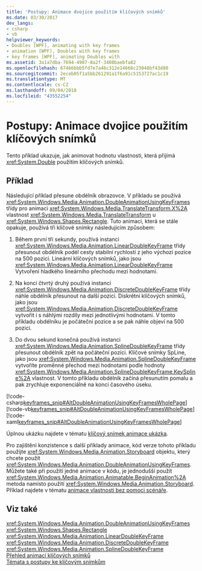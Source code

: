 ```yaml
---
title: 'Postupy: Animace dvojice použitím klíčových snímků'
ms.date: 03/30/2017
dev_langs:
- csharp
- vb
helpviewer_keywords:
- Doubles [WPF], animating with key frames
- animation [WPF], Doubles with key frames
- key frames [WPF], animating Doubles with
ms.assetid: 3a1a7dba-7694-4907-8a2f-3408baebfa82
ms.openlocfilehash: 67466bbb5fd7e7a46c312e14666c23048bf43d80
ms.sourcegitcommit: 2eceb05f1a5bb261291a1f6a91c5153727ac1c19
ms.translationtype: MT
ms.contentlocale: cs-CZ
ms.lasthandoff: 09/04/2018
ms.locfileid: "43552254"
---
```

# <a name="how-to-animate-a-double-by-using-key-frames"></a>Postupy: Animace dvojice použitím klíčových snímků
Tento příklad ukazuje, jak animovat hodnotu vlastnosti, která přijímá <xref:System.Double> použitím klíčových snímků.  
  
## <a name="example"></a>Příklad  
 Následující příklad přesune obdélník obrazovce. V příkladu se používá <xref:System.Windows.Media.Animation.DoubleAnimationUsingKeyFrames> třídy pro animaci <xref:System.Windows.Media.TranslateTransform.X%2A> vlastnost <xref:System.Windows.Media.TranslateTransform> u <xref:System.Windows.Shapes.Rectangle>. Tuto animaci, která se stále opakuje, používá tři klíčové snímky následujícím způsobem:  
  
1.  Během první tři sekundy, používá instanci <xref:System.Windows.Media.Animation.LinearDoubleKeyFrame> třídy přesunout obdélník podél cesty stabilní rychlostí z jeho výchozí pozice na 500 pozici. Lineární klíčových snímků, jako jsou <xref:System.Windows.Media.Animation.LinearDoubleKeyFrame> Vytvoření hladkého lineárního přechodu mezi hodnotami.  
  
2.  Na konci čtvrtý druhý používá instanci <xref:System.Windows.Media.Animation.DiscreteDoubleKeyFrame> třídy náhle obdélník přesunout na další pozici. Diskrétní klíčových snímků, jako jsou <xref:System.Windows.Media.Animation.DiscreteDoubleKeyFrame> vytvořit i s náhlými rozdíly mezi jednotlivými hodnotami. V tomto příkladu obdélníku je počáteční pozice a se pak náhle objeví na 500 pozici.  
  
3.  Do dvou sekund konečná používá instanci <xref:System.Windows.Media.Animation.SplineDoubleKeyFrame> třídy přesunout obdélník zpět na počáteční pozici. Klíčové snímky SpLine, jako jsou <xref:System.Windows.Media.Animation.SplineDoubleKeyFrame> vytvoříte proměnné přechod mezi hodnotami podle hodnoty <xref:System.Windows.Media.Animation.SplineDoubleKeyFrame.KeySpline%2A> vlastnost. V tomto příkladu obdélník začíná přesunutím pomalu a pak zrychluje exponenciálně na konci časového úseku.  
  
 [!code-csharp[keyframes_snip#AltDoubleAnimationUsingKeyFramesWholePage](../../../../samples/snippets/csharp/VS_Snippets_Wpf/keyframes_snip/CSharp/AltDoubleAnimationUsingKeyFramesExample.cs#altdoubleanimationusingkeyframeswholepage)]
 [!code-vb[keyframes_snip#AltDoubleAnimationUsingKeyFramesWholePage](../../../../samples/snippets/visualbasic/VS_Snippets_Wpf/keyframes_snip/visualbasic/altdoubleanimationusingkeyframesexample.vb#altdoubleanimationusingkeyframeswholepage)]
 [!code-xaml[keyframes_snip#AltDoubleAnimationUsingKeyFramesWholePage](../../../../samples/snippets/xaml/VS_Snippets_Wpf/keyframes_snip/XAML/AltDoubleAnimationUsingKeyFramesExample.xaml#altdoubleanimationusingkeyframeswholepage)]  
  
 Úplnou ukázku najdete v tématu [klíčový snímek animace ukázka](https://go.microsoft.com/fwlink/?LinkID=160012).  
  
 Pro zajištění konzistence s další příklady animace, kód verze tohoto příkladu použijte <xref:System.Windows.Media.Animation.Storyboard> objektu, který chcete použít <xref:System.Windows.Media.Animation.DoubleAnimationUsingKeyFrames>. Můžete také při použití jedné animace v kódu, je jednodušší použít <xref:System.Windows.Media.Animation.Animatable.BeginAnimation%2A> metoda namísto použití <xref:System.Windows.Media.Animation.Storyboard>. Příklad najdete v tématu [animace vlastnosti bez pomoci scénáře](../../../../docs/framework/wpf/graphics-multimedia/how-to-animate-a-property-without-using-a-storyboard.md).  
  
## <a name="see-also"></a>Viz také  
 <xref:System.Windows.Media.Animation.DoubleAnimationUsingKeyFrames>  
 <xref:System.Windows.Shapes.Rectangle>  
 <xref:System.Windows.Media.Animation.LinearDoubleKeyFrame>  
 <xref:System.Windows.Media.Animation.DiscreteDoubleKeyFrame>  
 <xref:System.Windows.Media.Animation.SplineDoubleKeyFrame>  
 [Přehled animací klíčových snímků](../../../../docs/framework/wpf/graphics-multimedia/key-frame-animations-overview.md)  
 [Témata s postupy ke klíčovým snímkům](../../../../docs/framework/wpf/graphics-multimedia/key-frame-animation-how-to-topics.md)
